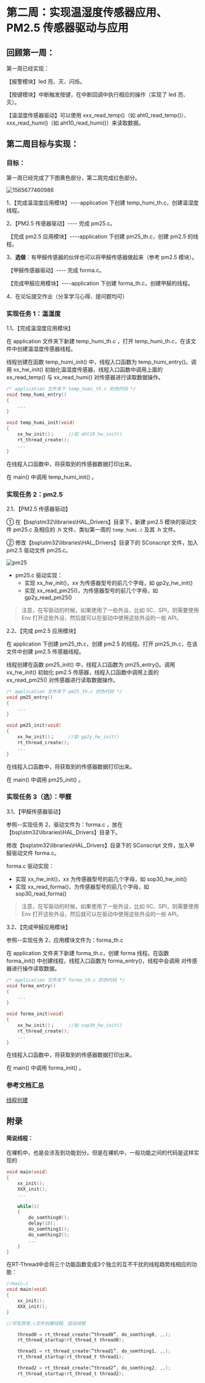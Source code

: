 # 第二周：实现温湿度传感器应用、PM2.5 传感器驱动与应用

## 回顾第一周：

第一周已经实现：

【报警模块】led 亮、灭、闪烁。

【按键模块】中断触发按键，在中断回调中执行相应的操作（实现了 led 亮、灭）。

【温湿度传感器驱动】可以使用 xxx_read_temp()（如 aht0_read_temp()）、xxx_read_humi()（如 aht10_read_humi()）来读取数据。

## 第二周目标与实现：

### 目标：

第一周已经完成了下图黄色部分，第二周完成红色部分。

![1565677460986](figures/2-f.png)

1、【完成温湿度应用模块】----application 下创建 temp_humi_th.c，创建温湿度线程。

2、【PM2.5 传感器驱动】---- 完成 pm25.c。

​      【完成 pm2.5 应用模块】----application 下创建 pm25_th.c，创建 pm2.5 的线程。

3、**选做**：有甲醛传感器的伙伴也可以将甲醛传感器做起来（参考 pm2.5 模块）。

​      【甲醛传感器驱动】---- 完成 forma.c。

​      【完成甲醛应用模块】----application 下创建 forma_th.c，创建甲醛的线程。

4、在论坛提交作业（分享学习心得、提问题均可）

### 实现任务 1：温湿度

1.1、【完成温湿度应用模块】

在 application 文件夹下新建 temp_humi_th.c ，打开 temp_humi_th.c，在该文件中创建温湿度传感器线程。

线程创建在函数 temp_humi_init() 中，线程入口函数为 temp_humi_entry()。调用 xx_hw_init() 初始化温湿度传感器，线程入口函数中调用上面的 xx_read_temp() 与 xx_read_humi() 对传感器进行读取数据操作。

```c
/* application 文件夹下 temp_humi_th.c 的伪代码 */
void temp_humi_entry()
{
    ...
}

void temp_humi_init(void) 
{
    xx_hw_init()；     //如 aht10_hw_init()
    rt_thread_create();
    ...
}
```

在线程入口函数中，将获取到的传感器数据打印出来。

在 main() 中调用 temp_humi_init() 。

### 实现任务 2：pm2.5

2.1、【PM2.5 传感器驱动】

① 在【bsp\stm32\libraries\HAL_Drivers】目录下，新建 pm2.5 模块的驱动文件 pm25.c 及相应的 .h 文件，类似第一周的 `temp_humi.c` 及其 .h 文件。

② 修改【bsp\stm32\libraries\HAL_Drivers】目录下的 SConscript 文件，加入 pm2.5 驱动文件 pm25.c。

![pm25](figures/pm25.png)

- pm25.c 驱动实现：
  - 实现 xx_hw_init()，xx 为传感器型号的前几个字母，如 gp2y_hw_init()
  - 实现 xx_read_pm25()，为传感器型号的前几个字母，如 gp2y_read_pm25()

> 注意，在写驱动的时候，如果使用了一些外设，比如 IIC、SPI，则需要使用 Env 打开这些外设，然后就可以在驱动中使用这些外设的一些 API。

2.2、【完成 pm2.5 应用模块】

在 application 下创建 pm25_th.c，创建 pm2.5 的线程。打开 pm25_th.c，在该文件中创建 pm2.5 传感器线程。

线程创建在函数 pm25_init() 中，线程入口函数为 pm25_entry()。调用 xx_hw_init() 初始化 pm2.5 传感器，线程入口函数中调用上面的 xx_read_pm25() 对传感器进行读取数据操作。

```c
/* application 文件夹下 pm25_th.c 的伪代码 */
void pm25_entry()
{
    ...
}

void pm25_init(void) 
{
    xx_hw_init()；     //如 gp2y_hw_init()
    rt_thread_create();
    ...
}
```

在线程入口函数中，将获取到的传感器数据打印出来。

在 main() 中调用 pm25_init() 。

### 实现任务 3（选）：甲醛

3.1、【甲醛传感器驱动】

参照--实现任务 2，驱动文件为：forma.c ，放在【bsp\stm32\libraries\HAL_Drivers】目录下。

修改【bsp\stm32\libraries\HAL_Drivers】目录下的 SConscript 文件，加入甲醛驱动文件 forma.c。

forma.c 驱动实现：

- 实现 xx_hw_init()，xx 为传感器型号的前几个字母，如 sop30_hw_init()
- 实现 xx_read_forma()，为传感器型号的前几个字母，如 sop30_read_forma()

> 注意，在写驱动的时候，如果使用了一些外设，比如 IIC、SPI，则需要使用 Env 打开这些外设，然后就可以在驱动中使用这些外设的一些 API。



3.2、【完成甲醛应用模块】

参照--实现任务 2，应用模块文件为：forma_th.c

在 application 文件夹下新建 forma_th.c，创建 forma 线程。在函数 forma_init() 中创建线程，线程入口函数为 forma_entry()，线程中会调用  对传感器进行操作读取数据。

```c
/* application 文件夹下 forma_th.c 的伪代码 */
void forma_entry()
{
    ...
}

void forma_init(void) 
{
    xx_hw_init()；     //如 sop30_hw_init()
    rt_thread_create();
    ...
}
```

在线程入口函数中，将获取到的传感器数据打印出来。

在 main() 中调用 forma_init() 。

### 参考文档汇总

[线程创建](https://www.rt-thread.org/document/site/programming-manual/thread/thread/#_16)

## 附录

#### 简说线程：

在裸机中，也是会涉及到功能划分。但是在裸机中，一般功能之间的代码是这样实现的

```c
void main(void)
{
    xx_init();
    XXX_init();
    ...
        
    while(1)
    {
    	do_somthing0();
        delay(10);
        do_somthing1();
        do_somthing2();
        ...
    }
}
```

在RT-Thread中会将三个功能函数变成3个独立的互不干扰的线程趋势线相应的功能：

```c
//main.c
void main(void)
{
    xx_init();
    XXX_init();
}

//可在其他.c文件创建线程、启动线程

    thread0 = rt_thread_create(“thread0”, do_somthing0, ,,);
    rt_thread_startup(rt_thread_t thread0);

    thread1 = rt_thread_create(“thread1”, do_somthing1, ,,);
    rt_thread_startup(rt_thread_t thread1);

    thread2 = rt_thread_create(“thread2”, do_somthing2, ,,);
    rt_thread_startup(rt_thread_t thread2);
```

